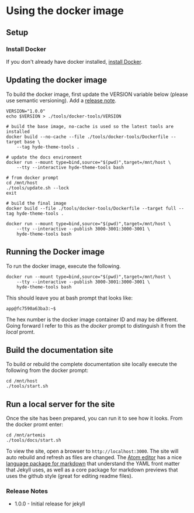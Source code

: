 # Using the docker image

## Setup

### Install Docker
If you don't already have docker installed, [install Docker](https://docs.docker.com/get-docker/).

## Updating the docker image

To build the docker image, first update the VERSION variable below (please use semantic versioning). Add a [release note](#release-notes).

```
VERSION="1.0.0"
echo $VERSION > ./tools/docker-tools/VERSION

# build the base image, no-cache is used so the latest tools are installed
docker build --no-cache --file ./tools/docker-tools/Dockerfile --target base \
    --tag hyde-theme-tools .

# update the docs environment
docker run --mount type=bind,source="$(pwd)",target=/mnt/host \
    --tty --interactive hyde-theme-tools bash

# from docker prompt
cd /mnt/host
./tools/update.sh --lock
exit

# build the final image
docker build --file ./tools/docker-tools/Dockerfile --target full --tag hyde-theme-tools .

```


```
docker run --mount type=bind,source="$(pwd)",target=/mnt/host \
    --tty --interactive --publish 3000-3001:3000-3001 \
    hyde-theme-tools bash
```

## Running the Docker image

To run the docker image, execute the following.

```
docker run --mount type=bind,source="$(pwd)",target=/mnt/host \
    --tty --interactive --publish 3000-3001:3000-3001 \
    hyde-theme-tools bash
```

This should leave you at bash prompt that looks like:

```
app@fc7590a63ba3:~$
```

The hex number is the docker image container ID and may be different. Going forward I refer to this as the _docker_ prompt to distinguish it from the _local_ promt.

## Build the documentation site

To build or rebuild the complete documentation site locally execute the following from the docker prompt:

```
cd /mnt/host
./tools/start.sh
```

## Run a local server for the site

Once the site has been prepared, you can run it to see how it looks. From the docker promt enter:

```
cd /mnt/artemis
./tools/docs/start.sh
```

To view the site, open a browser to `http://localhost:3000`. The site will auto rebuild and refresh as files are changed. The [Atom editor](https://atom.io/) has a nice [language package for markdown](https://atom.io/packages/language-markdown) that understand the YAML front matter that Jekyll uses, as well as a core package for markdown previews that uses the github style (great for editing readme files).

### Release Notes

- 1.0.0 - Initial release for jekyll
